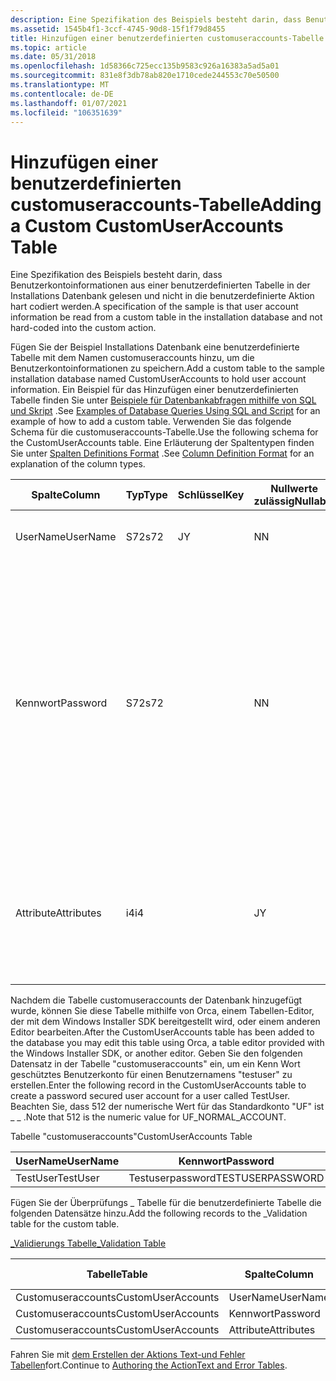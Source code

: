 ```yaml
---
description: Eine Spezifikation des Beispiels besteht darin, dass Benutzerkontoinformationen aus einer benutzerdefinierten Tabelle in der Installations Datenbank gelesen und nicht in die benutzerdefinierte Aktion hart codiert werden.
ms.assetid: 1545b4f1-3ccf-4745-90d8-15f1f79d8455
title: Hinzufügen einer benutzerdefinierten customuseraccounts-Tabelle
ms.topic: article
ms.date: 05/31/2018
ms.openlocfilehash: 1d58366c725ecc135b9583c926a16383a5ad5a01
ms.sourcegitcommit: 831e8f3db78ab820e1710cede244553c70e50500
ms.translationtype: MT
ms.contentlocale: de-DE
ms.lasthandoff: 01/07/2021
ms.locfileid: "106351639"
---
```

# <a name="adding-a-custom-customuseraccounts-table"></a><span data-ttu-id="d007d-103">Hinzufügen einer benutzerdefinierten customuseraccounts-Tabelle</span><span class="sxs-lookup"><span data-stu-id="d007d-103">Adding a Custom CustomUserAccounts Table</span></span>

<span data-ttu-id="d007d-104">Eine Spezifikation des Beispiels besteht darin, dass Benutzerkontoinformationen aus einer benutzerdefinierten Tabelle in der Installations Datenbank gelesen und nicht in die benutzerdefinierte Aktion hart codiert werden.</span><span class="sxs-lookup"><span data-stu-id="d007d-104">A specification of the sample is that user account information be read from a custom table in the installation database and not hard-coded into the custom action.</span></span>

<span data-ttu-id="d007d-105">Fügen Sie der Beispiel Installations Datenbank eine benutzerdefinierte Tabelle mit dem Namen customuseraccounts hinzu, um die Benutzerkontoinformationen zu speichern.</span><span class="sxs-lookup"><span data-stu-id="d007d-105">Add a custom table to the sample installation database named CustomUserAccounts to hold user account information.</span></span> <span data-ttu-id="d007d-106">Ein Beispiel für das Hinzufügen einer benutzerdefinierten Tabelle finden Sie unter [Beispiele für Datenbankabfragen mithilfe von SQL und Skript](examples-of-database-queries-using-sql-and-script.md) .</span><span class="sxs-lookup"><span data-stu-id="d007d-106">See [Examples of Database Queries Using SQL and Script](examples-of-database-queries-using-sql-and-script.md) for an example of how to add a custom table.</span></span> <span data-ttu-id="d007d-107">Verwenden Sie das folgende Schema für die customuseraccounts-Tabelle.</span><span class="sxs-lookup"><span data-stu-id="d007d-107">Use the following schema for the CustomUserAccounts table.</span></span> <span data-ttu-id="d007d-108">Eine Erläuterung der Spaltentypen finden Sie unter [Spalten Definitions Format](column-definition-format.md) .</span><span class="sxs-lookup"><span data-stu-id="d007d-108">See [Column Definition Format](column-definition-format.md) for an explanation of the column types.</span></span>



| <span data-ttu-id="d007d-109">Spalte</span><span class="sxs-lookup"><span data-stu-id="d007d-109">Column</span></span>     | <span data-ttu-id="d007d-110">Typ</span><span class="sxs-lookup"><span data-stu-id="d007d-110">Type</span></span> | <span data-ttu-id="d007d-111">Schlüssel</span><span class="sxs-lookup"><span data-stu-id="d007d-111">Key</span></span> | <span data-ttu-id="d007d-112">Nullwerte zulässig</span><span class="sxs-lookup"><span data-stu-id="d007d-112">Nullable</span></span> | <span data-ttu-id="d007d-113">BESCHREIBUNG</span><span class="sxs-lookup"><span data-stu-id="d007d-113">Description</span></span>                                                                                                                                                                                                                                                                                                |
|------------|------|-----|----------|------------------------------------------------------------------------------------------------------------------------------------------------------------------------------------------------------------------------------------------------------------------------------------------------------------|
| <span data-ttu-id="d007d-114">UserName</span><span class="sxs-lookup"><span data-stu-id="d007d-114">UserName</span></span>   | <span data-ttu-id="d007d-115">S72</span><span class="sxs-lookup"><span data-stu-id="d007d-115">s72</span></span>  | <span data-ttu-id="d007d-116">J</span><span class="sxs-lookup"><span data-stu-id="d007d-116">Y</span></span>   | <span data-ttu-id="d007d-117">N</span><span class="sxs-lookup"><span data-stu-id="d007d-117">N</span></span>        | <span data-ttu-id="d007d-118">Der Name des Benutzerkontos, das erstellt wird.</span><span class="sxs-lookup"><span data-stu-id="d007d-118">Name of user account being created.</span></span>                                                                                                                                                                                                                                                                        |
| <span data-ttu-id="d007d-119">Kennwort</span><span class="sxs-lookup"><span data-stu-id="d007d-119">Password</span></span>   | <span data-ttu-id="d007d-120">S72</span><span class="sxs-lookup"><span data-stu-id="d007d-120">s72</span></span>  |     | <span data-ttu-id="d007d-121">N</span><span class="sxs-lookup"><span data-stu-id="d007d-121">N</span></span>        | <span data-ttu-id="d007d-122">Name der Eigenschaft, die das Kennwort für das Konto enthält.</span><span class="sxs-lookup"><span data-stu-id="d007d-122">Name of property containing the password for the account.</span></span> <span data-ttu-id="d007d-123">Dabei handelt es sich um eine [öffentliche Eigenschaft](public-properties.md) , die in der Befehlszeile oder über ein [Bearbeitungs Steuer](edit-control.md) Element in der Benutzeroberfläche festgelegt wird.</span><span class="sxs-lookup"><span data-stu-id="d007d-123">This is a [public property](public-properties.md) set on the command line or through an [edit control](edit-control.md) in the user interface.</span></span> <span data-ttu-id="d007d-124">Dieses Bearbeitungs Steuerelement muss über das [Attribut "Password Control](password-control-attribute.md)" verfügen.</span><span class="sxs-lookup"><span data-stu-id="d007d-124">This edit control should have the [Password Control Attribute](password-control-attribute.md).</span></span> |
| <span data-ttu-id="d007d-125">Attribute</span><span class="sxs-lookup"><span data-stu-id="d007d-125">Attributes</span></span> | <span data-ttu-id="d007d-126">i4</span><span class="sxs-lookup"><span data-stu-id="d007d-126">i4</span></span>   |     | <span data-ttu-id="d007d-127">J</span><span class="sxs-lookup"><span data-stu-id="d007d-127">Y</span></span>        | <span data-ttu-id="d007d-128">Attribute für das Konto.</span><span class="sxs-lookup"><span data-stu-id="d007d-128">Attributes for account.</span></span> <span data-ttu-id="d007d-129">Diese werden als **DWORD** -Werte für den usri1 \_ Flags-Member der Struktur "User \_ Info 1" definiert \_ .</span><span class="sxs-lookup"><span data-stu-id="d007d-129">These are defined as the **DWORD** values for the usri1\_flags member of the USER\_INFO\_1 structure.</span></span>                                                                                                                                                                              |



 

<span data-ttu-id="d007d-130">Nachdem die Tabelle customuseraccounts der Datenbank hinzugefügt wurde, können Sie diese Tabelle mithilfe von Orca, einem Tabellen-Editor, der mit dem Windows Installer SDK bereitgestellt wird, oder einem anderen Editor bearbeiten.</span><span class="sxs-lookup"><span data-stu-id="d007d-130">After the CustomUserAccounts table has been added to the database you may edit this table using Orca, a table editor provided with the Windows Installer SDK, or another editor.</span></span> <span data-ttu-id="d007d-131">Geben Sie den folgenden Datensatz in der Tabelle "customuseraccounts" ein, um ein Kenn Wort geschütztes Benutzerkonto für einen Benutzernamens "testuser" zu erstellen.</span><span class="sxs-lookup"><span data-stu-id="d007d-131">Enter the following record in the CustomUserAccounts table to create a password secured user account for a user called TestUser.</span></span> <span data-ttu-id="d007d-132">Beachten Sie, dass 512 der numerische Wert für das Standardkonto "UF" ist \_ \_ .</span><span class="sxs-lookup"><span data-stu-id="d007d-132">Note that 512 is the numeric value for UF\_NORMAL\_ACCOUNT.</span></span>

<span data-ttu-id="d007d-133">Tabelle "customuseraccounts"</span><span class="sxs-lookup"><span data-stu-id="d007d-133">CustomUserAccounts Table</span></span>



| <span data-ttu-id="d007d-134">UserName</span><span class="sxs-lookup"><span data-stu-id="d007d-134">UserName</span></span> | <span data-ttu-id="d007d-135">Kennwort</span><span class="sxs-lookup"><span data-stu-id="d007d-135">Password</span></span>         | <span data-ttu-id="d007d-136">Attribute</span><span class="sxs-lookup"><span data-stu-id="d007d-136">Attributes</span></span> |
|----------|------------------|------------|
| <span data-ttu-id="d007d-137">TestUser</span><span class="sxs-lookup"><span data-stu-id="d007d-137">TestUser</span></span> | <span data-ttu-id="d007d-138">Testuserpassword</span><span class="sxs-lookup"><span data-stu-id="d007d-138">TESTUSERPASSWORD</span></span> | <span data-ttu-id="d007d-139">512</span><span class="sxs-lookup"><span data-stu-id="d007d-139">512</span></span>        |



 

<span data-ttu-id="d007d-140">Fügen Sie der Überprüfungs \_ Tabelle für die benutzerdefinierte Tabelle die folgenden Datensätze hinzu.</span><span class="sxs-lookup"><span data-stu-id="d007d-140">Add the following records to the \_Validation table for the custom table.</span></span>

[<span data-ttu-id="d007d-141">\_Validierungs Tabelle</span><span class="sxs-lookup"><span data-stu-id="d007d-141">\_Validation Table</span></span>](-validation-table.md)



| <span data-ttu-id="d007d-142">Tabelle</span><span class="sxs-lookup"><span data-stu-id="d007d-142">Table</span></span>              | <span data-ttu-id="d007d-143">Spalte</span><span class="sxs-lookup"><span data-stu-id="d007d-143">Column</span></span>     | <span data-ttu-id="d007d-144">Nullwerte zulässig</span><span class="sxs-lookup"><span data-stu-id="d007d-144">Nullable</span></span> | <span data-ttu-id="d007d-145">MinValue</span><span class="sxs-lookup"><span data-stu-id="d007d-145">MinValue</span></span> | <span data-ttu-id="d007d-146">MaxValue</span><span class="sxs-lookup"><span data-stu-id="d007d-146">MaxValue</span></span>   | <span data-ttu-id="d007d-147">KeyTable</span><span class="sxs-lookup"><span data-stu-id="d007d-147">KeyTable</span></span> | <span data-ttu-id="d007d-148">KeyColumn</span><span class="sxs-lookup"><span data-stu-id="d007d-148">KeyColumn</span></span> | <span data-ttu-id="d007d-149">Category</span><span class="sxs-lookup"><span data-stu-id="d007d-149">Category</span></span>                     | <span data-ttu-id="d007d-150">Set</span><span class="sxs-lookup"><span data-stu-id="d007d-150">Set</span></span> | <span data-ttu-id="d007d-151">BESCHREIBUNG</span><span class="sxs-lookup"><span data-stu-id="d007d-151">Description</span></span> |
|--------------------|------------|----------|----------|------------|----------|-----------|------------------------------|-----|-------------|
| <span data-ttu-id="d007d-152">Customuseraccounts</span><span class="sxs-lookup"><span data-stu-id="d007d-152">CustomUserAccounts</span></span> | <span data-ttu-id="d007d-153">UserName</span><span class="sxs-lookup"><span data-stu-id="d007d-153">UserName</span></span>   | <span data-ttu-id="d007d-154">N</span><span class="sxs-lookup"><span data-stu-id="d007d-154">N</span></span>        |          |            |          |           | [<span data-ttu-id="d007d-155">Text</span><span class="sxs-lookup"><span data-stu-id="d007d-155">Text</span></span>](text.md)             |     |             |
| <span data-ttu-id="d007d-156">Customuseraccounts</span><span class="sxs-lookup"><span data-stu-id="d007d-156">CustomUserAccounts</span></span> | <span data-ttu-id="d007d-157">Kennwort</span><span class="sxs-lookup"><span data-stu-id="d007d-157">Password</span></span>   | <span data-ttu-id="d007d-158">N</span><span class="sxs-lookup"><span data-stu-id="d007d-158">N</span></span>        |          |            |          |           | [<span data-ttu-id="d007d-159">Bezeichner</span><span class="sxs-lookup"><span data-stu-id="d007d-159">Identifier</span></span>](identifier.md) |     |             |
| <span data-ttu-id="d007d-160">Customuseraccounts</span><span class="sxs-lookup"><span data-stu-id="d007d-160">CustomUserAccounts</span></span> | <span data-ttu-id="d007d-161">Attribute</span><span class="sxs-lookup"><span data-stu-id="d007d-161">Attributes</span></span> | <span data-ttu-id="d007d-162">J</span><span class="sxs-lookup"><span data-stu-id="d007d-162">Y</span></span>        | <span data-ttu-id="d007d-163">0</span><span class="sxs-lookup"><span data-stu-id="d007d-163">0</span></span>        | <span data-ttu-id="d007d-164">2147483647</span><span class="sxs-lookup"><span data-stu-id="d007d-164">2147483647</span></span> |          |           | <span data-ttu-id="d007d-165">NULL</span><span class="sxs-lookup"><span data-stu-id="d007d-165">null</span></span>                         |     |             |



 

<span data-ttu-id="d007d-166">Fahren Sie mit [dem Erstellen der Aktions Text-und Fehler Tabellen](authoring-the-actiontext-and-error-tables.md)fort.</span><span class="sxs-lookup"><span data-stu-id="d007d-166">Continue to [Authoring the ActionText and Error Tables](authoring-the-actiontext-and-error-tables.md).</span></span>

 

 



